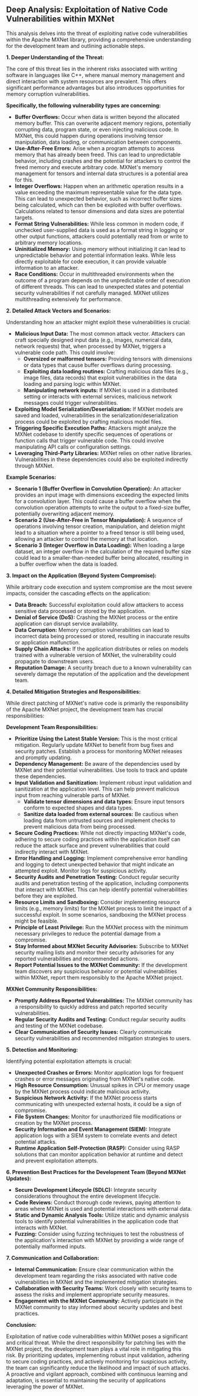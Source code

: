 ## Deep Analysis: Exploitation of Native Code Vulnerabilities within MXNet

This analysis delves into the threat of exploiting native code vulnerabilities within the Apache MXNet library, providing a comprehensive understanding for the development team and outlining actionable steps.

**1. Deeper Understanding of the Threat:**

The core of this threat lies in the inherent risks associated with writing software in languages like C++, where manual memory management and direct interaction with system resources are prevalent. This offers significant performance advantages but also introduces opportunities for memory corruption vulnerabilities.

**Specifically, the following vulnerability types are concerning:**

* **Buffer Overflows:** Occur when data is written beyond the allocated memory buffer. This can overwrite adjacent memory regions, potentially corrupting data, program state, or even injecting malicious code. In MXNet, this could happen during operations involving tensor manipulation, data loading, or communication between components.
* **Use-After-Free Errors:** Arise when a program attempts to access memory that has already been freed. This can lead to unpredictable behavior, including crashes and the potential for attackers to control the freed memory and execute arbitrary code. MXNet's memory management for tensors and internal data structures is a potential area for this.
* **Integer Overflows:** Happen when an arithmetic operation results in a value exceeding the maximum representable value for the data type. This can lead to unexpected behavior, such as incorrect buffer sizes being calculated, which can then be exploited with buffer overflows. Calculations related to tensor dimensions and data sizes are potential targets.
* **Format String Vulnerabilities:**  While less common in modern code, if unchecked user-supplied data is used as a format string in logging or other output functions, attackers could potentially read from or write to arbitrary memory locations.
* **Uninitialized Memory:**  Using memory without initializing it can lead to unpredictable behavior and potential information leaks. While less directly exploitable for code execution, it can provide valuable information to an attacker.
* **Race Conditions:**  Occur in multithreaded environments when the outcome of a program depends on the unpredictable order of execution of different threads. This can lead to unexpected states and potential security vulnerabilities if not carefully managed. MXNet utilizes multithreading extensively for performance.

**2. Detailed Attack Vectors and Scenarios:**

Understanding how an attacker might exploit these vulnerabilities is crucial:

* **Malicious Input Data:**  The most common attack vector. Attackers can craft specially designed input data (e.g., images, numerical data, network requests) that, when processed by MXNet, triggers a vulnerable code path. This could involve:
    * **Oversized or malformed tensors:**  Providing tensors with dimensions or data types that cause buffer overflows during processing.
    * **Exploiting data loading routines:**  Crafting malicious data files (e.g., image files, data records) that exploit vulnerabilities in the data loading and parsing logic within MXNet.
    * **Manipulating network inputs:**  If MXNet is used in a distributed setting or interacts with external services, malicious network messages could trigger vulnerabilities.
* **Exploiting Model Serialization/Deserialization:**  If MXNet models are saved and loaded, vulnerabilities in the serialization/deserialization process could be exploited by crafting malicious model files.
* **Triggering Specific Execution Paths:**  Attackers might analyze the MXNet codebase to identify specific sequences of operations or function calls that trigger vulnerable code. This could involve manipulating API calls or configuration settings.
* **Leveraging Third-Party Libraries:**  MXNet relies on other native libraries. Vulnerabilities in these dependencies could also be exploited indirectly through MXNet.

**Example Scenarios:**

* **Scenario 1 (Buffer Overflow in Convolution Operation):** An attacker provides an input image with dimensions exceeding the expected limits for a convolution layer. This could cause a buffer overflow when the convolution operation attempts to write the output to a fixed-size buffer, potentially overwriting adjacent memory.
* **Scenario 2 (Use-After-Free in Tensor Manipulation):** A sequence of operations involving tensor creation, manipulation, and deletion might lead to a situation where a pointer to a freed tensor is still being used, allowing an attacker to control the memory at that location.
* **Scenario 3 (Integer Overflow in Data Loading):** When loading a large dataset, an integer overflow in the calculation of the required buffer size could lead to a smaller-than-needed buffer being allocated, resulting in a buffer overflow when the data is loaded.

**3. Impact on the Application (Beyond System Compromise):**

While arbitrary code execution and system compromise are the most severe impacts, consider the cascading effects on the application:

* **Data Breach:**  Successful exploitation could allow attackers to access sensitive data processed or stored by the application.
* **Denial of Service (DoS):**  Crashing the MXNet process or the entire application can disrupt service availability.
* **Data Corruption:**  Memory corruption vulnerabilities can lead to incorrect data being processed or stored, resulting in inaccurate results or application malfunction.
* **Supply Chain Attacks:**  If the application distributes or relies on models trained with a vulnerable version of MXNet, the vulnerability could propagate to downstream users.
* **Reputation Damage:**  A security breach due to a known vulnerability can severely damage the reputation of the application and the development team.

**4. Detailed Mitigation Strategies and Responsibilities:**

While direct patching of MXNet's native code is primarily the responsibility of the Apache MXNet project, the development team has crucial responsibilities:

**Development Team Responsibilities:**

* **Prioritize Using the Latest Stable Version:**  This is the most critical mitigation. Regularly update MXNet to benefit from bug fixes and security patches. Establish a process for monitoring MXNet releases and promptly updating.
* **Dependency Management:**  Be aware of the dependencies used by MXNet and their potential vulnerabilities. Use tools to track and update these dependencies.
* **Input Validation and Sanitization:**  Implement robust input validation and sanitization at the application level. This can help prevent malicious input from reaching vulnerable parts of MXNet.
    * **Validate tensor dimensions and data types:** Ensure input tensors conform to expected shapes and data types.
    * **Sanitize data loaded from external sources:**  Be cautious when loading data from untrusted sources and implement checks to prevent malicious data from being processed.
* **Secure Coding Practices:**  While not directly impacting MXNet's code, adhering to secure coding practices within the application itself can reduce the attack surface and prevent vulnerabilities that could indirectly interact with MXNet.
* **Error Handling and Logging:**  Implement comprehensive error handling and logging to detect unexpected behavior that might indicate an attempted exploit. Monitor logs for suspicious activity.
* **Security Audits and Penetration Testing:**  Conduct regular security audits and penetration testing of the application, including components that interact with MXNet. This can help identify potential vulnerabilities before they are exploited.
* **Resource Limits and Sandboxing:**  Consider implementing resource limits (e.g., memory limits) for the MXNet process to limit the impact of a successful exploit. In some scenarios, sandboxing the MXNet process might be feasible.
* **Principle of Least Privilege:**  Run the MXNet process with the minimum necessary privileges to reduce the potential damage from a compromise.
* **Stay Informed about MXNet Security Advisories:**  Subscribe to MXNet security mailing lists and monitor their security advisories for any reported vulnerabilities and recommended actions.
* **Report Potential Issues to the MXNet Community:**  If the development team discovers any suspicious behavior or potential vulnerabilities within MXNet, report them responsibly to the Apache MXNet project.

**MXNet Community Responsibilities:**

* **Promptly Address Reported Vulnerabilities:**  The MXNet community has a responsibility to quickly address and patch reported security vulnerabilities.
* **Regular Security Audits and Testing:**  Conduct regular security audits and testing of the MXNet codebase.
* **Clear Communication of Security Issues:**  Clearly communicate security vulnerabilities and recommended mitigation strategies to users.

**5. Detection and Monitoring:**

Identifying potential exploitation attempts is crucial:

* **Unexpected Crashes or Errors:**  Monitor application logs for frequent crashes or error messages originating from MXNet's native code.
* **High Resource Consumption:**  Unusual spikes in CPU or memory usage by the MXNet process could indicate malicious activity.
* **Suspicious Network Activity:**  If the MXNet process starts communicating with unexpected external hosts, it could be a sign of compromise.
* **File System Changes:**  Monitor for unauthorized file modifications or creation by the MXNet process.
* **Security Information and Event Management (SIEM):**  Integrate application logs with a SIEM system to correlate events and detect potential attacks.
* **Runtime Application Self-Protection (RASP):**  Consider using RASP solutions that can monitor application behavior at runtime and detect and prevent exploitation attempts.

**6. Prevention Best Practices for the Development Team (Beyond MXNet Updates):**

* **Secure Development Lifecycle (SDLC):**  Integrate security considerations throughout the entire development lifecycle.
* **Code Reviews:**  Conduct thorough code reviews, paying attention to areas where MXNet is used and potential interactions with external data.
* **Static and Dynamic Analysis Tools:**  Utilize static and dynamic analysis tools to identify potential vulnerabilities in the application code that interacts with MXNet.
* **Fuzzing:**  Consider using fuzzing techniques to test the robustness of the application's interaction with MXNet by providing a wide range of potentially malformed inputs.

**7. Communication and Collaboration:**

* **Internal Communication:**  Ensure clear communication within the development team regarding the risks associated with native code vulnerabilities in MXNet and the implemented mitigation strategies.
* **Collaboration with Security Teams:**  Work closely with security teams to assess the risks and implement appropriate security measures.
* **Engagement with the MXNet Community:**  Actively participate in the MXNet community to stay informed about security updates and best practices.

**Conclusion:**

Exploitation of native code vulnerabilities within MXNet poses a significant and critical threat. While the direct responsibility for patching lies with the MXNet project, the development team plays a vital role in mitigating this risk. By prioritizing updates, implementing robust input validation, adhering to secure coding practices, and actively monitoring for suspicious activity, the team can significantly reduce the likelihood and impact of such attacks. A proactive and vigilant approach, combined with continuous learning and adaptation, is essential to maintaining the security of applications leveraging the power of MXNet.
